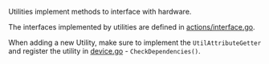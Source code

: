 Utilities implement methods to interface with hardware.

The interfaces implemented by utilities are defined in [actions/interface.go](https://github.com/metal-automata/ironlib/blob/main/actions/interface.go).

When adding a new Utility, make sure to implement the `UtilAttributeGetter` and
register the utility in [device.go](https://github.com/metal-automata/ironlib/blob/main/device.go) - `CheckDependencies()`.